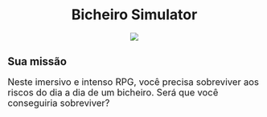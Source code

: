 <div align="center">
  <h1> Bicheiro Simulator </h1>
</div>

<div align="center">
  <img src="https://pbs.twimg.com/media/D_7usb3X4AEOB_j.jpg" />
</div>

<h2> Sua missão </h2>
<p style="font-size:18px"> Neste imersivo e intenso RPG, você precisa sobreviver aos riscos do dia a dia de um bicheiro. Será que você conseguiria sobreviver? </p>
